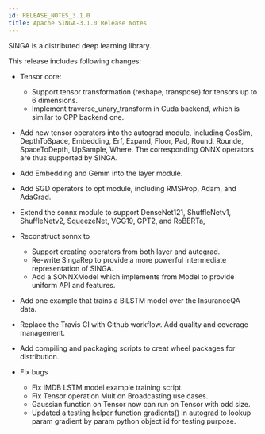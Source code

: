 ```yaml
---
id: RELEASE_NOTES_3.1.0
title: Apache SINGA-3.1.0 Release Notes
---
```


<!--- Licensed to the Apache Software Foundation (ASF) under one or more contributor license agreements.  See the NOTICE file distributed with this work for additional information regarding copyright ownership.  The ASF licenses this file to you under the Apache License, Version 2.0 (the "License"); you may not use this file except in compliance with the License.  You may obtain a copy of the License at http://www.apache.org/licenses/LICENSE-2.0 Unless required by applicable law or agreed to in writing, software distributed under the License is distributed on an "AS IS" BASIS, WITHOUT WARRANTIES OR CONDITIONS OF ANY KIND, either express or implied.  See the License for the specific language governing permissions and limitations under the License.  -->

SINGA is a distributed deep learning library.

This release includes following changes:

- Tensor core:

  - Support tensor transformation (reshape, transpose) for tensors up to 6
    dimensions.
  - Implement traverse_unary_transform in Cuda backend, which is similar to CPP
    backend one.

- Add new tensor operators into the autograd module, including CosSim,
  DepthToSpace, Embedding, Erf, Expand, Floor, Pad, Round, Rounde, SpaceToDepth,
  UpSample, Where. The corresponding ONNX operators are thus supported by SINGA.

- Add Embedding and Gemm into the layer module.

- Add SGD operators to opt module, including RMSProp, Adam, and AdaGrad.

- Extend the sonnx module to support DenseNet121, ShuffleNetv1, ShuffleNetv2,
  SqueezeNet, VGG19, GPT2, and RoBERTa,

- Reconstruct sonnx to

  - Support creating operators from both layer and autograd.
  - Re-write SingaRep to provide a more powerful intermediate representation of
    SINGA.
  - Add a SONNXModel which implements from Model to provide uniform API and
    features.

- Add one example that trains a BiLSTM model over the InsuranceQA data.

- Replace the Travis CI with Github workflow. Add quality and coverage
  management.

- Add compiling and packaging scripts to creat wheel packages for distribution.

- Fix bugs
  - Fix IMDB LSTM model example training script.
  - Fix Tensor operation Mult on Broadcasting use cases.
  - Gaussian function on Tensor now can run on Tensor with odd size.
  - Updated a testing helper function gradients() in autograd to lookup param
    gradient by param python object id for testing purpose.
